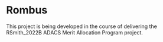 Rombus
======

This project is being developed in the course of delivering the RSmith_2022B ADACS Merit Allocation Program project.
